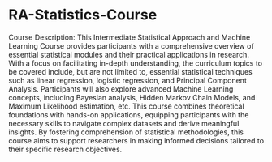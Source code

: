 # RA-Statistics-Course
Course Description: This Intermediate Statistical Approach and Machine Learning Course provides participants with a comprehensive overview of essential statistical modules and their practical applications in research. With a focus on facilitating in-depth understanding, the curriculum topics to be covered include, but are not limited to, essential statistical techniques such as linear regression, logistic regression, and Principal Component Analysis. Participants will also explore advanced Machine Learning concepts, including Bayesian analysis, Hidden Markov Chain Models, and Maximum Likelihood estimation, etc. This course combines theoretical foundations with hands-on applications, equipping participants with the necessary skills to navigate complex datasets and derive meaningful insights. By fostering comprehension of statistical methodologies, this course aims to support researchers in making informed decisions tailored to their specific research objectives.
